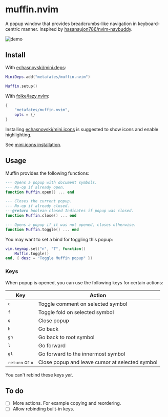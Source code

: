# muffin.nvim

A popup window that provides breadcrumbs-like navigation in keyboard-centric manner.
Inspired by [hasansujon786/nvim-navbuddy].

![demo](https://github.com/user-attachments/assets/ead54ffa-ce05-48aa-abc8-fbe8330420be)

## Install

With [echasnovski/mini.deps]:

```lua
MiniDeps.add("metafates/muffin.nvim")

Muffin.setup()
```

With [folke/lazy.nvim]:

```lua
{
    "metafates/muffin.nvim",
    opts = {}
}
```

Installing [echasnovski/mini.icons] is suggested to show icons and enable highlighting.

See [mini.icons installation](https://github.com/echasnovski/mini.icons?tab=readme-ov-file#installation).

## Usage

Muffin provides the following functions:

```lua
--- Opens a popup with document symbols.
--- No-op if already open.
function Muffin.open() ... end

--- Closes the current popup.
--- No-op if already closed.
---@return boolean closed Indicates if popup was closed.
function Muffin.close() ... end

--- Opens a popup if it was not opened, closes otherwise.
function Muffin.toggle() ... end
```

You may want to set a bind for toggling this popup:

```lua
vim.keymap.set("n", "T", function()
    Muffin.toggle()
end, { desc = "Toggle Muffin popup" })
```

### Keys

When popup is opened, you can use the following keys for certain actions:

| Key | Action |
| --- | ------ |
| <kbd>c</kbd> | Toggle comment on selected symbol |
| <kbd>f</kbd> | Toggle fold on selected symbol |
| <kbd>q</kbd> | Close popup |
| <kbd>h</kbd> | Go back |
| <kbd>gh</kbd> | Go back to root symbol |
| <kbd>l</kbd> | Go forward |
| <kbd>gl</kbd> | Go forward to the innermost symbol |
| <kbd>return</kbd> or <kbd>o</kbd> | Close popup and leave cursor at selected symbol |

You can't rebind these keys _yet_.

## To do

- [ ] More actions. For example copying and reordering.
- [ ] Allow rebinding built-in keys.

[echasnovski/mini.icons]: https://github.com/echasnovski/mini.nvim/blob/main/readmes/mini-icons.md
[folke/lazy.nvim]: https://github.com/folke/lazy.nvim
[echasnovski/mini.deps]: https://github.com/echasnovski/mini.nvim/blob/main/readmes/mini-deps.md
[hasansujon786/nvim-navbuddy]: https://github.com/hasansujon786/nvim-navbuddy
